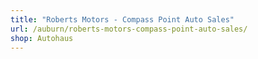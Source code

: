 ```yaml
---
title: "Roberts Motors - Compass Point Auto Sales"
url: /auburn/roberts-motors-compass-point-auto-sales/
shop: Autohaus
---
```

